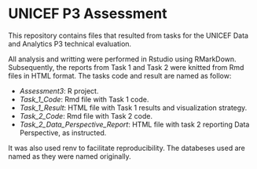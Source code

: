 # UNICEF P3 Assessment

This repository contains files that resulted from tasks for the UNICEF Data and Analytics P3 technical evaluation. 

All analysis and writting were performed in Rstudio using RMarkDown. Subsequently, the reports from Task 1 and Task 2 were knitted from Rmd files in HTML format. The tasks code and result are named as follow:

- *Assessment3*: R project.
- *Task_1_Code*: Rmd file with Task 1 code.
-  *Task_1_Result*: HTML file with Task 1 results and visualization strategy.
-  *Task_2_Code*: Rmd file with Task 2 code.
-  *Task_2_Data_Perspective_Report*: HTML file with task 2 reporting Data Perspective, as instructed. 

It was also used renv to facilitate reproducibility. The databeses used are named as they were named originally.  
